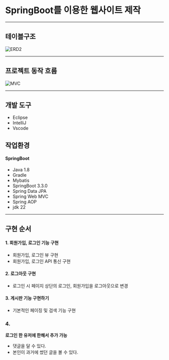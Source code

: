 # SpringBoot를 이용한 웹사이트 제작


---
## 테이블구조
![ERD2](https://github.com/hmmwtf/sambaegja/assets/94499659/6118dc31-80e1-4c8a-8f6e-75cc42ac8e9f)

---

## 프로젝트 동작 흐름
![MVC](https://github.com/hmmwtf/sambaegja/assets/94499659/0e1216ad-8216-4fae-b015-34451c46b5ca)


---

## 개발 도구
  - Eclipse 
  - IntelliJ
  - Vscode

## 작업환경
#### SpringBoot
 - Java 1.8
 - Gradle
 - Mybatis 
 - SpringBoot 3.3.0  
 - Spring Data JPA
 - Spring Web MVC
 - Spring AOP
 - jdk 22

---
## 구현 순서

#### 1. 회원가입, 로그인 기능 구현
- 회원가입, 로그인 뷰 구현
- 회원가입, 로그인 API 통신 구현

#### 2. 로그아웃 구현
- 로그인 시 페이지 상단의 로그인, 회원가입을 로그아웃으로 변경

#### 3. 게시판 기능 구현하기
- 기본적인 페이징 및 검색 기능 구현

### 4. 


**로그인 한 유저에 한해서 추가 가능**

- 댓글을 달 수 있다. 
- 본인이 과거에 썼던 글을 볼 수 있다. 
